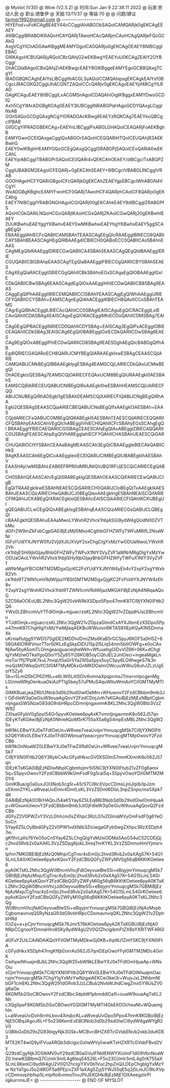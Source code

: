 @ Myslot (V30)
@ Wow (V2.5.2)
@ 时间:Sun Jan  9 22:38:11 2022
@ 玩家:劳动人民
@ 职业:德鲁伊
@ 天赋:13/11/37
@ 等级:70
@ 
@ 问题/建议  farmer1992@gmail.com
@ --------------------
HlYEFod+uFoKCAgBEAEY44cCCggIAhABGObSAQoICAMQARjk0gEKCAgEEAEY
49IBCggIBRABGIKRAQoHCAYQARjTAwoHCAcQARjmCAoHCAgQARjeFQoGCAkQ
AxgVCgYIChADGAwKBggMEAMYDgoICA0QARju0gEKCAgOEAEY8NIBCggIEBAC
GI6KAgoHCBUQARjyRQoICBcQAhjG2wEKBwgYEAEYuU0KCAgZEAIY2OYBCggI
GhACGIaBAgoICBsQAhjZrAEKBwgcEAEY8GIKBggeEAMYEgoGCB8QAxgTCgYI
IBADGBQKCAghEAIYsLIBCggIIhACGLSyAQoICCMQAhipsgEKCAgkEAIYxf0B
CgcIJRACGKQ2CggIJhACGNTZAQoICCcQARjv0gEKCAgoEAEYpf4BCgYILRAD
GAgKCAguEAEY8tIBCggILxACGMSnAgoICDAQAhiOigIKBggxEAMYDwoGCDIQ
Axh5CgYIMxADGBgKCAg0EAEY3IUBCggINRABGPqHAgoGCDYQAxgLCggINxAB
GOnSAQoGCDgQAxgNCgYIORADGAcKBwg6EAEYzRQKCAg7EAEYkoQBCgcIPBAB
GIIGCgYIPRADGBEKCAg+EAEYnLIBCggIPxABGLGHAQoICEAQARjFoAEKBghB
EAMYGwoGCEIQAxgaCggIQxABGOrSAQoHCEQQARiHTQoICEUQAhjR3AEKBwhG
EAEY0wIKBghHEAMYGQoGCEgQAxgQCggISRABGPjSAQoICEoQARiA0wEKCAhL
EAEYqrABCggITBABGPrSAQoICE0QARi4vQEKCAhOEAEY/dIBCgcITxABGPZM
CggIUBABGM2EAgoICFEQARj+0gEKCAhSEAEY+9IBCgcIVBABGLlNCggIVRAB
GOOHAgoHCFYQARiGBgoICFcQARjk0gEKCAhZEAEYgpEBCgcIWhABGN4VCgYI
WxADGBgKBghcEAMYFwoHCF0QARjTAwoHCF4QARjmCAoICF8QARjx0gEKCAhg
EAEY7NIBCggIYRABGNGHAgoICGIQARj00gEKCAhkEAEY9dIBCggIZRABGPfS
AQoHCGkQARiLNQoHCGoQARjtKAoHCGsQARjZKAoICGwQARj20gEKBwhtEAEY
2UUKBwhuEAEYggYKBwhvEAEY0wMKBwhwEAEYhgYKBwhxEAEY5ggSCAgBEgQI
EBAAEggIAhIECFcQABIICAMSBAhTEAASCAgEEgQIcRAAEggIBRIECG8QABII
CAYSBAhBEAASCAgHEgQIRBAAEg4ICBIECH0QABoECC0QABIICAsSBAhnEAAS
CAgMEgQIbRAAEggIDRIECGwQABIICA4SBAh5EAASCAgQEgQIdBAAEggIERIE
CGUQABIICBISBAhpEAASCAgTEgQIaBAAEggIFBIECGgQARIICBYSBAhSEAES
CAgXEgQIaRACEggIGBIECGgQAhIICBkSBAhoEGsSCAgaEgQIOBAAEggIGxIE
CDkQABIICBwSBAg6EAASCAgdEgQIOxAAEggIHhIECDwQABIICB8SBAg9EAAS
CAggEgQIPhAAEggIIRIECEMQABIICCISBAhYEAASCAgjEgQIWhAAEggIJRIE
CFYQABIICCYSBAh+EAMSCAgnEgQIAhACEggIKBIECH8QAxIICCoSBAhTEAMS
CAgrEgQIBhACEggILBIECAcQAhIICC0SBAgIEAISCAguEgQICRACEggILxIE
CAoQAhIICDASBAg4EAISCAgxEgQIORACEggIMhIECDoQAhIICDMSBAg7EAIS
CAg0EgQIPBACEggINRIECD0QAhIICDYSBAg+EAISCAg3EgQIPxACEggIOBIE
CEAQAhIICDkSBAg3EAISCAg6EgQIOBABEggIOxIECDkQARIICDwSBAg6EAES
CAg9EgQIOxABEggIPhIECDwQARIICD8SBAg9EAESDghAEgQIcBABGgQIfhAB
Eg4IQRIECG4QARoECH8QARIJCMYBEgQIARAAEgkIxwESBAgCEAASCQjIARIE
CAMQABIJCMkBEgQIBBAAEgkIygESBAg4EAMSCQjLARIECDkQAxIJCMwBEgQI
OhADEgkIzQESBAg7EAMSCQjOARIECFEQAxIJCM8BEgQIURAAEgkI0AESBAhS
EAMSCQjRARIECEUQABIJCNIBEgQIRxAAEgkI0wESBAhHEAMSCQjUARIECFQQ
ABIJCNUBEgQIRhADEgkI1gESBAhDEAMSCQjXARIECFIQABIJCNgBEgQIRhAA
EgkI2QESBAgSEAASCQjaARIECBEQABIJCNsBEgQIfxAAEgkI3AESBAh+EAAS
CQjdARIECFsQABIJCOMBEgQIQRABEgkI5AESBAhTEAESCQjlARIECEQQARII
CFQSBAhyEAASCAhVEgQIchABEggIVhIECHIQAhIICFcSBAhyEGsSCAhgEgQI
BRAAEggIYRIECAEQARIICGISBAgCEAESCAhjEgQIAxABEggIZBIECAQQARII
CGUSBAgFEAESCAhpEgQIVhABEggIahIECFYQAhIICHASBAhUEAESCQiGARIE
CHUQABIOCHYSBAhCEAAaBAgMEAASCAh3EgQICBAAEggIeBIECAkQABIICHkS
BAgKEAASCAh6EgQICxAAEggIexIECEIQARIJCIMBEgQIUBABEgkIhAESBAhV
EAASHAj//wMSBAhLEAB6EFRPR0dMRUNIQVJBQ1RFUjESCQiCARIECEgQABII
CH0SBAhQEAASCAh/EgQISRABEgkIgQESBAhOEAASCQiFARIECEwQABIJCIgB
EgQITRAAEgkIkwESBAhNEAESCQiSARIECH0QARIJCIoBEgQITxAAEgkIkAES
BAhJEAASCQicARIECHwQABIJCJ0BEgQIexAAEgkIngESBAhNEAISCQifARIE
CFMQAhIJCKABEgQIXRACEgkIoQESBAhcEAISCQikARIECFIQAhIKCKUBEgUI
gQEQABIJCLwCEgQIQxABEgkIsgESBAhqEAASCQizARIECGsQABIJCLQBEgQI
cBAAEgkItQESBAhuEAAaMwoLYWxhR2Vhck1hbjASGi9ydW4gQUdNX0ZVTkMu
dGFrZW9mZkFsbCgpGAEiBjEzMjI5Mxo4CgthbGFHZWFyTWFuMRIfL2NsaWNr
IGFsYUdlYXJNYW5fU2VjdXJlUXVpY2sxChgCIgYxMzYwODUaNwoLYWxhR2Vh
ck1hbjESHi9jbGljayBhbGFHZWFyTWFuX1NlY3VyZVF1aWNrMRgDIgYxMzYw
ODUaOAoLYWxhR2Vhck1hbjISHy9jbGljayBhbGFHZWFyTWFuX1NlY3VyZVF1
aWNrMgoYBCIGMTM2MDgxGjcKC2FsYUdlYXJNYW4yEh4vY2xpY2sgYWxhR2Vh
ck1hbl9TZWN1cmVRdWljazIYBSIGMTM2MDgxGjgKC2FsYUdlYXJNYW4zEh8v
Y2xpY2sgYWxhR2Vhck1hbl9TZWN1cmVRdWljazMKGAYiBjEzNjA4NRqaAQoG
5ZC56aOOEoUBL2Nhc3QgW25vbW9kXSDpo5Ppo47mnK87Ci9jYXN0IFttb2Q6
YWx0LEBhcmVuYTFdIOmjk+mjjuacrzsKL2Nhc3QgW21vZDpjdHJsLEBhcmVu
YTJdIOmjk+mjjuacrzsKL2Nhc3QgW21vZDpzaGlmdCxAYXJlbmEzXSDpo5Pp
o47mnK87ChgHIgYxMzYwMjIaqAEKBuWWiuivnRKTAS81IEpKQyA1NSDmnaXk
uKrniafluIgg5YWD57SgIDE2MDDlvIDmiZMs6KaB5rGC5pyJ6KOF5aSH5Z+6
56GA6IO9WVnor7Tor50KLzEgSkpDIDU15p2l5Liq54mn5biIIOWFg+e0oCAx
NjAw5byA5omTLOimgeaxguacieijheWkh+WfuuehgOiDvVlZ6K+06K+dChgI
IgYxMzIwOTkaYgoQ5oiY5Zy65Yi26KOB5oyCQhJEL2JnIOeci+ingeaMgkLn
moTor7flj7PplK7kuL7miqUt5aGr5YaZ6ISa5pys5oyC5py6LOWwgeS7lk3n
moQzMOWkqQoYCSIGMTMyMDkxGnMKDOaImOWcuuWWiuS6uhJZLzUg5oiY5Zy6
5b+r5LmQ5bCP6Zif6L+e6LWi5LitISDlv6vmnaXpqprmsJTmsrvnlpcgenMg
LOi/meWRqOenkuaOkiAzPTIg5bey57uPMuS4quWltuWmiAoYCiIGMTMyMTIx
GlMKBuaLjeaZlRI/I3Nob3d0b29sdGlwIOeMm+WHuwovY2FzdCBbbm9mb3Jt
OjFdIeW3qOeGiuW9ouaAgQovY2FzdCDnjJvlh7sKGAsiBjEzMjExNBptCgbm
nIjngasSWSNzaG93dG9vbHRpcCDmnIjngavmnK8KL2Nhc3QgW0Btb3VzZW92
ZXIsaGFybV0g5pyI54Gr5pyvKOetiee6pyAxKTvmnIjngavmnK8o562J57qn
IDEyKTsKGAwiBjEzNjA5NhreAQoM5rK755aX5a6g54mpEsMBL2Nhc3QgW25v
bW9kLEBwYXJ0eTFdIOeUn+WRvee7veaUvijnrYnnuqcgMSk7Ci9jYXN0IFtt
b2Q6YWx0LEBwYXJ0eTFdIOWbnuaYpeacryjnrYnnuqcgMTMpOwovY2FzdCBb
bW9kOnNoaWZ0LEBwYXJ0eTFwZXRdIOeUn+WRvee7veaUvijnrYnnuqcgMSk7
Ci9jYXN0IFttb2Q6Y3RybCxAcGFydHkxcGV0XSDlm57mmKXmnK8o562J57qn
IDEzKTsKGA0iBjEzNDIwNhpICgbmtojmr5ISNC9jYXN0IFtub21vZF0g6amx
5q+S5pyvOwovY2FzdCBbbW9kOmFsdF0g5raI5q+S5pyvOwoYDiIGMTM2MDY4
GmIKBua/gOa0uxJOI3Nob3cg5r+A5rS7Ci9lcXVpcCDmsLjnlJ/plb/lpJzm
s5XmnZYKL+aWveaUviDmv4DmtLsKL3VzZSDml6DlsL3npZ3npo/ms5Xpk74K
GA8iBjEzNjA0OBrHAQoJ54aK5Yay6ZSLEq8BI3Nob3d0b29sdGlwIOmHjuaA
p+WGsumUiwovY2FzdCBbbm9mb3JtOjFdIeW3qOeGiuW9ouaAgQovQ2FzdCBb
dGFyZ2V0PWZvY3VzLGhhcm0sZXhpc3RzLG1vZGlmaWVyOmFsdF0g6YeO5oCn
5Yay6ZSLOyBbdGFyZ2V0PW1vdXNlb3ZlciwgaGFybSwgZXhpc3RzXSDph47m
gKflhrLplIs76YeO5oCn5Yay6ZSLChgQIgYxMzIxODMaSAoG54uC5ZCDEjQj
c2hvd3Rvb2x0aXAKL3VzZSDpg6jokL3miqTnrKYKL3VzZSDmnoHmlYjmsrvn
lpfnn7MKGBEiBjEzMzQ0Mhp/CgTnsr4xEm0jc2hvd3Rvb2x0aXAg57K+54G1
5LmL54GrKOetiee6pyAxKQovY2FzdCBbQGFyZWFyMV0g56qB6KKtKOetiee6
pyA0KTsKL2Nhc3QgW0BhcmVhcjFdIOeyvueBteS5i+eBqyjnrYnnuqcgMSk7
GBIiBjEzNjAzMxp/CgTnsr4yEm0jc2hvd3Rvb2x0aXAg57K+54G15LmL54Gr
KOetiee6pyAxKQovY2FzdCBbQGFyZWFyMl0g56qB6KKtKOetiee6pyA0KTsK
L2Nhc3QgW0BhcmVhcjJdIOeyvueBteS5i+eBqyjnrYnnuqcgMSk7GBMiBjEz
NjAzMxp/CgTnsr4zEm0jc2hvd3Rvb2x0aXAg57K+54G15LmL54GrKOetiee6
pyAxKQovY2FzdCBbQGFyZWFyM10g56qB6KKtKOetiee6pyA0KTsKL2Nhc3Qg
W0BhcmVhcjNdIOeyvueBteS5i+eBqyjnrYnnuqcgMSk7GBQiBjEzNjAzMxpb
CgbomavnvqQSRyNzaG93dG9vbHRpcCDomavnvqQKL2Nhc3QgW21vZDphbHRd
IOiZq+e+pCjnrYnnuqcgMSk76Jmr576kKOetiee6pyA2KTsKGBUiBjEzNjA0
NRpCCgnooYDmnaHlro8SKy9ydW4gU2V0Q1ZhcigibmFtZXBsYXRlTWF4RGlz
dGFuY2UiLCAiNDAiKQoYFiIGMTMyMDkwGj0KB+ihpWJ1ZmYSKC9jYXN0IFtA
cGFydHkxXSDph47mgKfljbDorrAo562J57qnIDEpOwoYFyIGMTM2MDc4GnIK
CeihpeiNhuajmBJbL2Nhc3QgW25vbW9kLEBwYXJ0eTFdIOmHjuaAp+WNsOiu
sCjnrYnnuqcgMSk7Ci9jYXN0IFttb2Q6YWx0LEBwYXJ0eTFdIOiNhuajmOac
ryjnrYnnuqcgMSk7ChgYIgYxMzYwNzgaiAEKCei3kei3r+WujxJxL2NhbmNl
bGF1cmEKL2Nhc3QgW291dGRvb3JzLCBub2NvbWJhdCwgZmx5YWJsZV0g6aOe
6KGM5b2i5oCBOwovY2FzdCBbc3dpbW1pbmddIOa1t+ixueW9ouaAgTsKL2Nh
c3Qg5peF6KGM5b2i5oCBOwoYGSIGMTMyMTI4GkEKDOi/heaNt+WQuemjjhIn
L+aWveaUviDoh6rnhLbov4XmjbcKL+aWveaUviDpo5Ppo47mnK8KGBoiBjEz
NjE5OBqJAgoJ6L+F5o236KemEvEBI3Nob3d0b29sdGlwCi9ydW4gaWYgR2V0
U3BlbGxDb29sZG93bigyNjk3OSk+MCBvciBHZXRTcGVsbENvb2xkb3duKDE3
MTE2KT4wIG9yIFVuaXRQb3dlcigicGxheWVyIiwwKTxHZXRTcGVsbFBvd2Vy
Q29zdCgyNjk3OSlbMV0uY29zdCB0aGVuIFNldENWYXIoImF1dG9VbnNoaWZ0
IiwwKSBlbmQ7Ci/mlr3mlL4g6Ieq54S26L+F5o23Ci/mlr3mlL4g5rK755aX
5LmL6KemCi9ydW4gU2V0Q1ZhcigiYXV0b1Vuc2hpZnQiLDEpChgbIgYxMzYw
NzYaTgoJ5o2i6KOF5a6PEjcvZXF1aXAg5Zyj5YWJ55qE5q2j5LmJCi9lcXVp
cCDmrovphbfop5Lmlpflo6vnmoTnvJPliJEKGHkiBjEzMjE1OXAeegzlirPl
iqjkurrmsJE=
@ --------------------
@ END OF MYSLOT